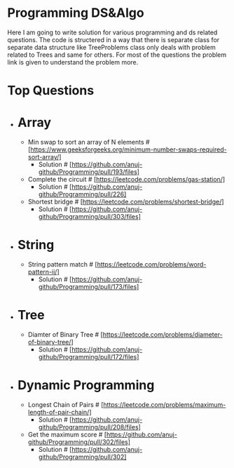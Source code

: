 # Programming DS&Algo

Here I am going to write solution for various programming and ds related questions. The code is structered in a way that there is separate class for separate data structure like TreeProblems class only deals with problem related to Trees and same for others.
For most of the questions the problem link is given to understand the problem more. 

# Top Questions
* # Array
  * Min swap to sort an array of N elements # [https://www.geeksforgeeks.org/minimum-number-swaps-required-sort-array/]
    * Solution # [https://github.com/anuj-github/Programming/pull/193/files]
  * Complete the circuit # [https://leetcode.com/problems/gas-station/]
    * Solution # [https://github.com/anuj-github/Programming/pull/226]
  * Shortest bridge # [https://leetcode.com/problems/shortest-bridge/]
    * Solution # [https://github.com/anuj-github/Programming/pull/303/files]  
* # String
  * String pattern match # [https://leetcode.com/problems/word-pattern-ii/]
    * Solution # [https://github.com/anuj-github/Programming/pull/173/files]
* # Tree
  * Diamter of Binary Tree # [https://leetcode.com/problems/diameter-of-binary-tree/]
    * Solution # [https://github.com/anuj-github/Programming/pull/172/files]
* # Dynamic Programming
  * Longest Chain of Pairs # [https://leetcode.com/problems/maximum-length-of-pair-chain/]
    * Solution # [https://github.com/anuj-github/Programming/pull/208/files]    
  * Get the maximum score # [https://github.com/anuj-github/Programming/pull/302/files]
    * Solution # [https://github.com/anuj-github/Programming/pull/302]      
    
